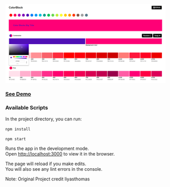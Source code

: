 ![](previews/preview-1.png)
### [See Demo](https://colorblocks.netlify.com/)

### Available Scripts

In the project directory, you can run:

`npm install`

`npm start`

Runs the app in the development mode.<br />
Open [http://localhost:3000](http://localhost:3000) to view it in the browser.

The page will reload if you make edits.<br />
You will also see any lint errors in the console.

Note: Original Project credit liyasthomas
